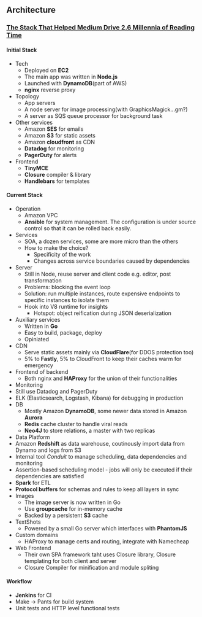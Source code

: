 ## Architecture

### [The Stack That Helped Medium Drive 2.6 Millennia of Reading Time](https://medium.com/medium-eng/the-stack-that-helped-medium-drive-2-6-millennia-of-reading-time-e56801f7c492#.itsyqpxnu)

#### Initial Stack

* Tech
  * Deployed on **EC2**
  * The main app was written in **Node.js**
  * Launched with **DynamoDB**(part of AWS)
  * **nginx** reverse proxy
* Topology
  * App servers
  * A node server for image processing(with GraphicsMagick...gm?)
  * A server as SQS queue processor for background task
* Other services
  * Amazon **SES** for emails
  * Amazon **S3** for static assets
  * Amazon **cloudfront** as CDN
  * **Datadog** for monitoring
  * **PagerDuty** for alerts
* Frontend
  * **TinyMCE**
  * **Closure** compiler & library
  * **Handlebars** for templates

#### Current Stack

* Operation
  * Amazon VPC
  * **Ansible** for system management. The configuration is under source control so that it can be rolled back easily.
* Services
  * SOA, a dozen services, some are more micro than the others
  * How to make the choice?
    * Specificity of the work
    * Changes across service boundaries caused by dependencies
* Server
  * Still in Node, reuse server and client code e.g. editor, post transformation
  * Problems: blocking the event loop
  * Solution: run multiple instances, route expensive endpoints to specific instances to isolate them
  * Hook into V8 runtime for insights
    * Hotspot: object reification during JSON deserialization
* Auxiliary services
  * Written in **Go**
  * Easy to build, package, deploy
  * Opiniated
* CDN
  * Serve static assets mainly via **CloudFlare**(for DDOS protection too)
  * 5% to **Fastly**, 5% to CloudFront to keep their caches warm for emergency
* Frontend of backend
  * Both nginx and **HAProxy** for the union of their functionalities
 * Monitoring
  * Still use Datadog and PagerDuty
  * ELK (Elasticsearch, Logstash, Kibana) for debugging in production
* DB
  * Mostly Amazon **DynamoDB**, some newer data stored in Amazon **Aurora**
  * **Redis** cache cluster to handle viral reads
  * **Neo4J** to store relations, a master with two replicas
 * Data Platform
  * Amazon **Redshift** as data warehouse, coutinously import data from Dynamo and logs from S3
  * Internal tool *Conduit* to manage scheduling, data dependencies and monitoring
  * Assertion-based scheduling model - jobs will only be executed if their dependencies are satisfied
  * **Spark** for ETL
  * **Protocol buffers** for schemas and rules to keep all layers in sync
* Images
  * The image server is now written in Go
  * Use **groupcache** for in-memory cache
  * Backed by a persistent **S3** cache
* TextShots
  * Powered by a small Go server which interfaces with **PhantomJS**
* Custom domains
  * HAProxy to manage certs and routing, integrate with Namecheap
* Web Frontend
  * Their own SPA framework taht uses Closure library, Closure templating for both client and server
  * Closure Compiler for minification and module spliting

#### Workflow

* **Jenkins** for CI
* Make -> Pants for build system
* Unit tests and HTTP level functional tests
